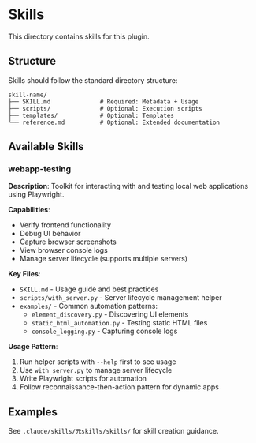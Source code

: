 # Skills

This directory contains skills for this plugin.

## Structure

Skills should follow the standard directory structure:

```
skill-name/
├── SKILL.md              # Required: Metadata + Usage
├── scripts/              # Optional: Execution scripts
├── templates/            # Optional: Templates
└── reference.md          # Optional: Extended documentation
```

## Available Skills

### webapp-testing

**Description**: Toolkit for interacting with and testing local web applications using Playwright.

**Capabilities**:
- Verify frontend functionality
- Debug UI behavior
- Capture browser screenshots
- View browser console logs
- Manage server lifecycle (supports multiple servers)

**Key Files**:
- `SKILL.md` - Usage guide and best practices
- `scripts/with_server.py` - Server lifecycle management helper
- `examples/` - Common automation patterns:
  - `element_discovery.py` - Discovering UI elements
  - `static_html_automation.py` - Testing static HTML files
  - `console_logging.py` - Capturing console logs

**Usage Pattern**:
1. Run helper scripts with `--help` first to see usage
2. Use `with_server.py` to manage server lifecycle
3. Write Playwright scripts for automation
4. Follow reconnaissance-then-action pattern for dynamic apps

## Examples

See `.claude/skills/元skills/skills/` for skill creation guidance.
